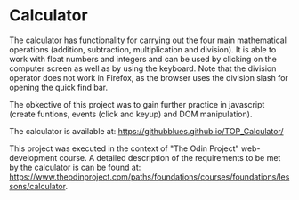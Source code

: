 # **Calculator** 

The calculator has functionality for carrying out the four main mathematical operations (addition, subtraction, multiplication and division). It is able to work with float numbers and integers and can be used by clicking on the computer screen as well as by using the keyboard. Note that the division operator does not work in Firefox, as the browser uses the division slash for opening the quick find bar.

The obkective of this project was to gain further practice in javascript (create funtions, events (click and keyup) and DOM manipulation).

The calculator is available at: https://githubblues.github.io/TOP_Calculator/

This project was executed in the context of "The Odin Project" web-development course. A detailed description of the requirements to be met by the calculator is can be found at: https://www.theodinproject.com/paths/foundations/courses/foundations/lessons/calculator.

